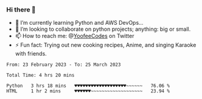 ### Hi there 👋

<!--
**Sara-Pak/Sara-Pak** is a ✨ _special_ ✨ repository because its `README.md` (this file) appears on your GitHub profile.

Here are some ideas to get you started:
- 🤔 I’m looking for help with ...
- 💬 Ask me about ...
- 😄 Pronouns: ...


- 🔭 I’m currently working on getting certified in Google's IT Automation with Python and doing #100daysofcode in Python. 
-->
- 🌱 I’m currently learning Python and AWS DevOps...
- 👯 I’m looking to collaborate on python projects; anything: big or small.
- 📫 How to reach me: @[YoofeeCodes](https://twitter.com/YoofeeCodes) on Twitter
- ⚡ Fun fact: Trying out new cooking recipes, Anime, and singing Karaoke with friends.


<!--START_SECTION:waka-->

```text
From: 23 February 2023 - To: 25 March 2023

Total Time: 4 hrs 20 mins

Python   3 hrs 18 mins   ♥♥♥♥♥♥♥♥♥♥♥♥♥♥♥♥♥♥♥~~~~~~   76.06 %
HTML     1 hr 2 mins     ♥♥♥♥♥♥~~~~~~~~~~~~~~~~~~~   23.94 %
```

<!--END_SECTION:waka-->
